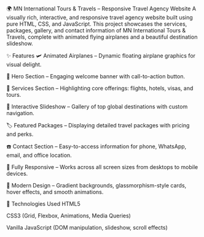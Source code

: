 🌍 MN International Tours & Travels – Responsive Travel Agency Website
A visually rich, interactive, and responsive travel agency website built using pure HTML, CSS, and JavaScript. This project showcases the services, packages, gallery, and contact information of MN International Tours & Travels, complete with animated flying airplanes and a beautiful destination slideshow.

✨ Features
🛩️ Animated Airplanes – Dynamic floating airplane graphics for visual delight.





🎯 Hero Section – Engaging welcome banner with call-to-action button.

💼 Services Section – Highlighting core offerings: flights, hotels, visas, and tours.

📸 Interactive Slideshow – Gallery of top global destinations with custom navigation.

🏷️ Featured Packages – Displaying detailed travel packages with pricing and perks.

☎️ Contact Section – Easy-to-access information for phone, WhatsApp, email, and office location.

📱 Fully Responsive – Works across all screen sizes from desktops to mobile devices.

🎨 Modern Design – Gradient backgrounds, glassmorphism-style cards, hover effects, and smooth animations.

🧰 Technologies Used
HTML5

CSS3 (Grid, Flexbox, Animations, Media Queries)

Vanilla JavaScript (DOM manipulation, slideshow, scroll effects)





